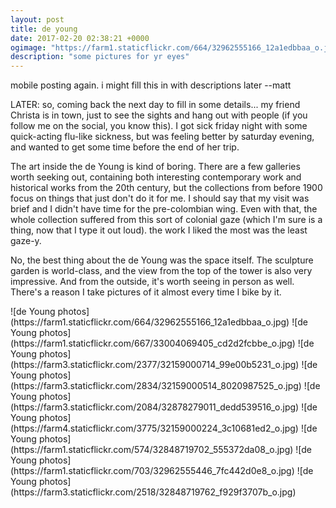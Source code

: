 ```yaml
---
layout: post
title: de young
date: 2017-02-20 02:38:21 +0000
ogimage: "https://farm1.staticflickr.com/664/32962555166_12a1edbbaa_o.jpg"
description: "some pictures for yr eyes"
---
```

mobile posting again. i might fill this in with descriptions later --matt

LATER: so, coming back the next day to fill in some details... my friend Christa is in town, just to see the sights and hang out with people (if you follow me on the social, you know this). I got sick friday night with some quick-acting flu-like sickness, but was feeling better by saturday evening, and wanted to get some time before the end of her trip. 

The art inside the de Young is kind of boring. There are a few galleries worth seeking out, containing both interesting contemporary work and historical works from the 20th century, but the collections from before 1900 focus on things that just don't do it for me. I should say that my visit was brief and I didn't have time for the pre-colombian wing. Even with that, the whole collection suffered from this sort of colonial gaze (which I'm sure is a thing, now that I type it out loud). the work I liked the most was the least gaze-y. 

No, the best thing about the de Young was the space itself. The sculpture garden is world-class, and the view from the top of the tower is also very impressive. And from the outside, it's worth seeing in person as well. There's a reason I take pictures of it almost every time I bike by it. 

<span style="display:block;" class="center">
  ![de Young photos](https://farm1.staticflickr.com/664/32962555166_12a1edbbaa_o.jpg)
<span class="caption"></span>
![de Young photos](https://farm1.staticflickr.com/667/33004069405_cd2d2fcbbe_o.jpg)
<span class="caption"></span>
![de Young photos](https://farm3.staticflickr.com/2377/32159000714_99e00b5231_o.jpg)
<span class="caption"></span>
![de Young photos](https://farm3.staticflickr.com/2834/32159000514_8020987525_o.jpg)
<span class="caption"></span>
![de Young photos](https://farm3.staticflickr.com/2084/32878279011_dedd539516_o.jpg)
<span class="caption"></span>
![de Young photos](https://farm4.staticflickr.com/3775/32159000224_3c10681ed2_o.jpg)
<span class="caption"></span>
![de Young photos](https://farm1.staticflickr.com/574/32848719702_555372da08_o.jpg)
<span class="caption"></span>
![de Young photos](https://farm1.staticflickr.com/703/32962555446_7fc442d0e8_o.jpg)
<span class="caption"></span>
![de Young photos](https://farm3.staticflickr.com/2518/32848719762_f929f3707b_o.jpg)
<span class="caption"></span>
</span>
